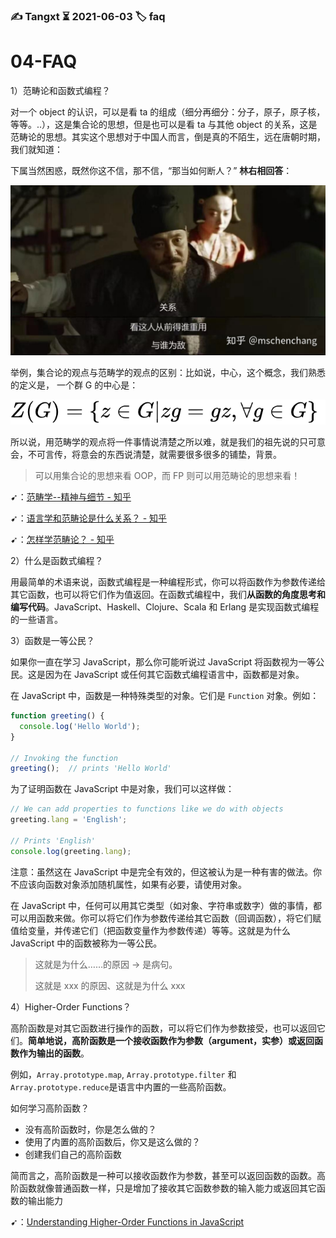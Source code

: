 ### ✍️ Tangxt ⏳ 2021-06-03 🏷️ faq

# 04-FAQ

1）范畴论和函数式编程？

对一个 object 的认识，可以是看 ta 的组成（细分再细分：分子，原子，原子核，等等。..），这是集合论的思想，但是也可以是看 ta 与其他 object 的关系，这是范畴论的思想。其实这个思想对于中国人而言，倒是真的不陌生，远在唐朝时期， 我们就知道：

下属当然困惑，既然你这不信，那不信，“那当如何断人？” **林右相回答**：

![关系](assets/img/2021-06-03-09-25-52.png)

举例，集合论的观点与范畴学的观点的区别：比如说，中心，这个概念，我们熟悉的定义是， 一个群 G 的中心是：

![群 G](assets/img/2021-06-03-09-29-53.png)

所以说，用范畴学的观点将一件事情说清楚之所以难，就是我们的祖先说的只可意会，不可言传，将意会的东西说清楚，就需要很多很多的铺垫，背景。

> 可以用集合论的思想来看 OOP，而 FP 则可以用范畴论的思想来看！

➹：[范畴学--精神与细节 - 知乎](https://zhuanlan.zhihu.com/p/76517907)

➹：[语言学和范畴论是什么关系？ - 知乎](https://www.zhihu.com/question/294295690)

➹：[怎样学范畴论？ - 知乎](https://www.zhihu.com/question/20448295)

2）什么是函数式编程？

用最简单的术语来说，函数式编程是一种编程形式，你可以将函数作为参数传递给其它函数，也可以将它们作为值返回。在函数式编程中，我们**从函数的角度思考和编写代码**。JavaScript、Haskell、Clojure、Scala 和 Erlang 是实现函数式编程的一些语言。

3）函数是一等公民？

如果你一直在学习 JavaScript，那么你可能听说过 JavaScript 将函数视为一等公民。这是因为在 JavaScript 或任何其它函数式编程语言中，函数都是对象。

在 JavaScript 中，函数是一种特殊类型的对象。它们是 `Function` 对象。例如：

``` js
function greeting() {
  console.log('Hello World');
}

// Invoking the function
greeting();  // prints 'Hello World'
```

为了证明函数在 JavaScript 中是对象，我们可以这样做：

``` js
// We can add properties to functions like we do with objects
greeting.lang = 'English';

// Prints 'English'
console.log(greeting.lang);
```

注意：虽然这在 JavaScript 中是完全有效的，但这被认为是一种有害的做法。你不应该向函数对象添加随机属性，如果有必要，请使用对象。

在 JavaScript 中，任何可以用其它类型（如对象、字符串或数字）做的事情，都可以用函数来做。你可以将它们作为参数传递给其它函数（回调函数），将它们赋值给变量，并传递它们（把函数变量作为参数传递）等等。这就是为什么 JavaScript 中的函数被称为一等公民。

> 这就是为什么……的原因 -> 是病句。
> 
> 这就是 xxx 的原因、这就是为什么 xxx

4）Higher-Order Functions？

高阶函数是对其它函数进行操作的函数，可以将它们作为参数接受，也可以返回它们。**简单地说，高阶函数是一个接收函数作为参数（argument，实参）或返回函数作为输出的函数**。

例如，`Array.prototype.map`, `Array.prototype.filter` 和 `Array.prototype.reduce`是语言中内置的一些高阶函数。

如何学习高阶函数？

- 没有高阶函数时，你是怎么做的？
- 使用了内置的高阶函数后，你又是这么做的？
- 创建我们自己的高阶函数

简而言之，高阶函数是一种可以接收函数作为参数，甚至可以返回函数的函数。高阶函数就像普通函数一样，只是增加了接收其它函数参数的输入能力或返回其它函数的输出能力

➹：[Understanding Higher-Order Functions in JavaScript](https://blog.bitsrc.io/understanding-higher-order-functions-in-javascript-75461803bad)

